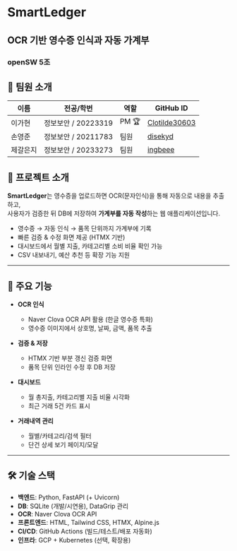 # SmartLedger
## OCR 기반 영수증 인식과 자동 가계부
### openSW 5조


## 👥 팀원 소개

| 이름   | 전공/학번   | 역할   | GitHub ID |
|--------|-------------|--------|-----------|
| 이가현 | 정보보안 / 20223319 | PM 🏆 | [Clotilde30603](https://github.com/Clotilde30603) |
| 손영준 | 정보보안 / 20211783 | 팀원   | [disekyd](https://github.com/disekyd) |
| 제갈은지 | 정보보안 / 20233273 | 팀원   | [ingbeee](https://github.com/ingbeee) |



## 📌 프로젝트 소개
**SmartLedger**는 영수증을 업로드하면 OCR(문자인식)을 통해 자동으로 내용을 추출하고,  
사용자가 검증한 뒤 DB에 저장하여 **가계부를 자동 작성**하는 웹 애플리케이션입니다.  

- 영수증 → 자동 인식 → 품목 단위까지 가계부에 기록
- 빠른 검증 & 수정 화면 제공 (HTMX 기반)
- 대시보드에서 월별 지출, 카테고리별 소비 비율 확인 가능
- CSV 내보내기, 예산 추천 등 확장 기능 지원

---

## 🚀 주요 기능
- **OCR 인식**
  - Naver Clova OCR API 활용 (한글 영수증 특화)
  - 영수증 이미지에서 상호명, 날짜, 금액, 품목 추출

- **검증 & 저장**
  - HTMX 기반 부분 갱신 검증 화면
  - 품목 단위 인라인 수정 후 DB 저장

- **대시보드**
  - 월 총지출, 카테고리별 지출 비율 시각화
  - 최근 거래 5건 카드 표시

- **거래내역 관리**
  - 월별/카테고리/검색 필터
  - 단건 상세 보기 페이지/모달
---

## 🛠 기술 스택
- **백엔드**: Python, FastAPI (+ Uvicorn)  
- **DB**: SQLite (개발/시연용), DataGrip 관리  
- **OCR**: Naver Clova OCR API  
- **프론트엔드**: HTML, Tailwind CSS, HTMX, Alpine.js  
- **CI/CD**: GitHub Actions (빌드/테스트/배포 자동화)  
- **인프라**: GCP + Kubernetes (선택, 확장용)